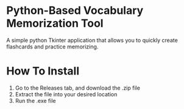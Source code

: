 # Python-Based Vocabulary Memorization Tool
A simple python Tkinter application that allows you to quickly create flashcards and practice memorizing.


# How To Install

1) Go to the Releases tab, and download the .zip file
2) Extract the file into your desired location
3) Run the .exe file
